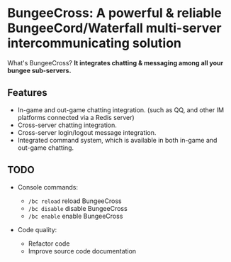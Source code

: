 # BungeeCross: A powerful & reliable BungeeCord/Waterfall multi-server intercommunicating solution

What's BungeeCross? **It integrates chatting & messaging among all your bungee sub-servers.**

## Features

- In-game and out-game chatting integration. (such as QQ, and other IM platforms connected via a Redis server)
- Cross-server chatting integration.
- Cross-server login/logout message integration.
- Integrated command system, which is available in both in-game and out-game chatting.

## TODO

- Console commands:
  + `/bc reload` reload BungeeCross
  + `/bc disable` disable BungeeCross
  + `/bc enable` enable BungeeCross

- Code quality:
  + Refactor code
  + Improve source code documentation